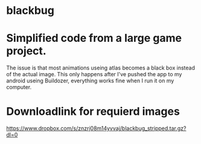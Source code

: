 # blackbug
# Simplified code from a large game project. 
The issue is that most animations useing atlas becomes a black box instead of the actual image. This only happens after I've pushed the app to my android useing Buildozer, everything works fine when I run it on my computer. 


# Downloadlink for requierd images
https://www.dropbox.com/s/znzrj08m14yvvaj/blackbug_stripped.tar.gz?dl=0
